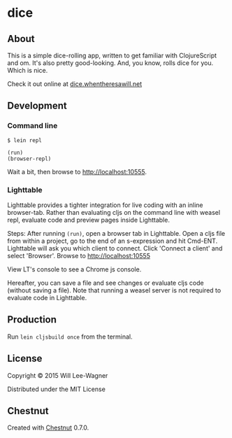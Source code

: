 # dice

## About
This is a simple dice-rolling app, written to get familiar with
ClojureScript and om. It's also pretty good-looking. And, you
know, rolls dice for you. Which is nice.

Check it out online at
[dice.whentheresawill.net](http://dice.whentheresawill.net)

## Development

### Command line

```
$ lein repl

(run)
(browser-repl)
```

Wait a bit, then browse to
[http://localhost:10555](http://localhost:10555).

### Lighttable

Lighttable provides a tighter integration for live coding with an inline browser-tab. Rather than evaluating cljs on the command line with weasel repl, evaluate code and preview pages inside Lighttable.

Steps: After running `(run)`, open a browser tab in Lighttable. Open a cljs file from within a project, go to the end of an s-expression and hit Cmd-ENT. Lighttable will ask you which client to connect. Click 'Connect a client' and select 'Browser'. Browse to [http://localhost:10555](http://localhost:10555)

View LT's console to see a Chrome js console.

Hereafter, you can save a file and see changes or evaluate cljs code (without saving a file). Note that running a weasel server is not required to evaluate code in Lighttable.


## Production
Run ```lein cljsbuild once``` from the terminal.

## License

Copyright © 2015 Will Lee-Wagner

Distributed under the MIT License

## Chestnut

Created with [Chestnut](http://plexus.github.io/chestnut/) 0.7.0.
